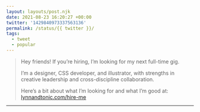 ```yaml
---
layout: layouts/post.njk
date: 2021-08-23 16:20:27 +00:00
twitter: '1429840973337563136'
permalink: /status/{{ twitter }}/
tags: 
  - tweet
  - popular
---
```


> Hey friends! If you’re hiring, I’m looking for my next full-time gig.
> 
> I’m a designer, CSS developer, and illustrator, with strengths in creative leadership and cross-discipline collaboration.
> 
> Here’s a bit about what I’m looking for and what I’m good at: [lynnandtonic.com/hire-me](https://lynnandtonic.com/hire-me/)

---
